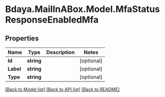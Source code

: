 # Bdaya.MailInABox.Model.MfaStatusResponseEnabledMfa

## Properties

Name | Type | Description | Notes
------------ | ------------- | ------------- | -------------
**Id** | **string** |  | [optional] 
**Label** | **string** |  | [optional] 
**Type** | **string** |  | [optional] 

[[Back to Model list]](../../README.md#documentation-for-models) [[Back to API list]](../../README.md#documentation-for-api-endpoints) [[Back to README]](../../README.md)

